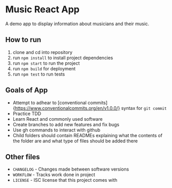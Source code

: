 # Music React App

A demo app to display information about musicians and their music.

## How to run

1. clone and cd into repository
2. run `npm install` to install project dependencies
3. run `npm start` to run the project
4. run `npm build` for deployment
5. run `npm test` to run tests

## Goals of App
- Attempt to adhear to [conventional commits]{https://www.conventionalcommits.org/en/v1.0.0/} syntax for `git commit`
- Practice TDD
- Learn React and commonly used software
- Create branches to add new features and fix bugs
- Use gh commands to interact with github
- Child folders should contain READMEs explaining what the contents of the folder are and what type of files should be added there

## Other files
- `CHANGELOG` - Changes made between software versions
- `WORKFLOW` - Tracks work done in project
- `LICENSE` - ISC license that this project comes with
